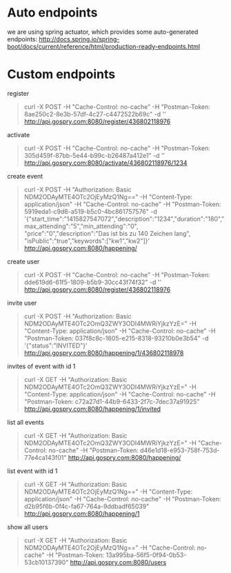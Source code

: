 # Auto endpoints
we are using spring actuator, which provides some auto-generated endpoints: http://docs.spring.io/spring-boot/docs/current/reference/html/production-ready-endpoints.html


# Custom endpoints

register

> curl -X POST -H "Cache-Control: no-cache" -H "Postman-Token: 8ae250c2-8e3b-57df-4c27-c4472522b69c" -d '' http://api.gospry.com:8080/register/436802118976

activate

> curl -X POST -H "Cache-Control: no-cache" -H "Postman-Token: 305d459f-87bb-5e44-b99c-b26487a412e1" -d '' http://api.gospry.com:8080/activate/436802118976/1234

create event

> curl -X POST -H "Authorization: Basic NDM2ODAyMTE4OTc2OjEyMzQ1Ng==" -H "Content-Type: application/json" -H "Cache-Control: no-cache" -H "Postman-Token: 5919eda1-c9d8-a519-b5c0-4bc861757576" -d '{"start_time":"1415827547072","description":"1234","duration":"180","max_attending":"5","min_attending":"0", "price":"0","description":"Das ist bis zu 140 Zeichen lang", "isPublic":"true","keywords":["kw1","kw2"]}' http://api.gospry.com:8080/happening/

create user

> curl -X POST -H "Cache-Control: no-cache" -H "Postman-Token: dde619d6-61f5-1809-b5b9-30cc43f74f32" -d '' http://api.gospry.com:8080/register/436802118976

invite user

> curl -X POST -H "Authorization: Basic NDM2ODAyMTE4OTc2OmQ3ZWY3ODI4MWRiYjkzYzE=" -H "Content-Type: application/json" -H "Cache-Control: no-cache" -H "Postman-Token: 037f8c8c-1605-e215-8318-93210b0e3b54" -d '{"status":"INVITED"}' http://api.gospry.com:8080/happening/1/436802118978

invites of event with id 1

> curl -X GET -H "Authorization: Basic NDM2ODAyMTE4OTc2OmQ3ZWY3ODI4MWRiYjkzYzE=" -H "Content-Type: application/json" -H "Cache-Control: no-cache" -H "Postman-Token: c72a27d1-44b9-6433-2f7c-7dec37a91925" http://api.gospry.com:8080/happening/1/invited

list all events

> curl -X GET -H "Authorization: Basic NDM2ODAyMTE4OTc2OmQ3ZWY3ODI4MWRiYjkzYzE=" -H "Cache-Control: no-cache" -H "Postman-Token: d46e1d18-e953-758f-753d-77e4ca143f01" http://api.gospry.com:8080/happening/

list event with id 1

> curl -X GET -H "Authorization: Basic NDM2ODAyMTE4OTc2OjEyMzQ1Ng==" -H "Content-Type: application/json" -H "Cache-Control: no-cache" -H "Postman-Token: d2b95f6b-0f4c-fa67-764a-9ddbadf65039" http://api.gospry.com:8080/happening/1

show all users

> curl -X GET -H "Authorization: Basic NDM2ODAyMTE4OTc2OjEyMzQ1Ng==" -H "Cache-Control: no-cache" -H "Postman-Token: 13a995ba-56f5-0f94-0b53-53cb10137390" http://api.gospry.com:8080/users
